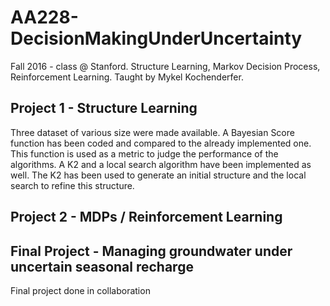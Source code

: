 AA228-DecisionMakingUnderUncertainty
======================
Fall 2016 - class @ Stanford. Structure Learning, Markov Decision Process, Reinforcement Learning. Taught by Mykel Kochenderfer.

## Project 1 - Structure Learning
Three dataset of various size were made available. A Bayesian Score function has been coded and compared to the already implemented one. This function is used as a metric to judge the performance of the algorithms. A K2 and a local search algorithm have been implemented as well. The K2 has been used to generate an initial structure and the local search to refine this structure. 

## Project 2 - MDPs / Reinforcement Learning 

## Final Project - Managing groundwater under uncertain seasonal recharge
Final project done in collaboration 
